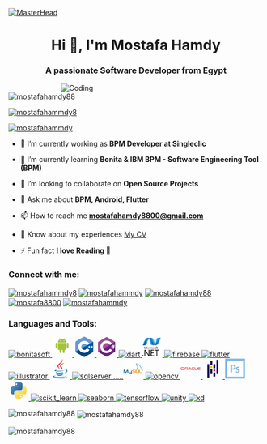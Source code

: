 [![MasterHead](https://i.pinimg.com/originals/0f/25/e4/0f25e4668c1c7740b5ed41835339d67f.gif)](https://github.com/mostafahamdy88)
<h1 align="center">Hi 👋, I'm Mostafa Hamdy</h1>
<h3 align="center">A passionate Software Developer from Egypt</h3>
<img align="right" alt="Coding" width="400" src="https://i.top4top.io/p_2449yve9w1.png">

<p align="left"> <img src="https://komarev.com/ghpvc/?username=mostafahamdy88&label=Profile%20Visitors&color=0e75b6&style=flat" alt="mostafahamdy88" /> </p>

<p align="left"> <a href="https://twitter.com/mostafahammdy8" target="blank"><img src="https://img.shields.io/twitter/follow/mostafahammdy8?logo=linkedin&logoColor=white&style=for-the-badge" alt="mostafahammdy8" /></a> </p>

<p align="left"> <a href="https://www.linkedin.com/in/mostafahammdy/" target="blank"><img src="https://img.shields.io/badge/connect_on_linkedin-%230177B5?style=for-the-badge&logo=linkedin&logoColor=white" alt="mostafahammdy"/></a></p>


- 🔭 I’m currently working as **BPM Developer at Singleclic**

- 🌱 I’m currently learning **Bonita & IBM BPM - Software Engineering Tool (BPM)**

- 👯 I’m looking to collaborate on **Open Source Projects**

- 💬 Ask me about **BPM, Android, Flutter**

- 📫 How to reach me **mostafahamdy8800@gmail.com**

- 📄 Know about my experiences [My CV](https://drive.google.com/file/d/1--eNzG40yDu9YcvQmsyO08WhorfLppv5/view?usp=sharing)

- ⚡ Fun fact **I love Reading 📖**

<h3 align="left">Connect with me:</h3>
<p align="left">
<a href="https://twitter.com/mostafahammdy8" target="blank"><img align="center" src="https://raw.githubusercontent.com/rahuldkjain/github-profile-readme-generator/master/src/images/icons/Social/twitter.svg" alt="mostafahammdy8" height="30" width="40" /></a>
<a href="https://linkedin.com/in/mostafahammdy" target="blank"><img align="center" src="https://raw.githubusercontent.com/rahuldkjain/github-profile-readme-generator/master/src/images/icons/Social/linked-in-alt.svg" alt="mostafahammdy" height="30" width="40" /></a>
<a href="https://kaggle.com/mostafahamdy88" target="blank"><img align="center" src="https://raw.githubusercontent.com/rahuldkjain/github-profile-readme-generator/master/src/images/icons/Social/kaggle.svg" alt="mostafahamdy88" height="30" width="40" /></a>
<a href="https://fb.com/mostafa8800" target="blank"><img align="center" src="https://raw.githubusercontent.com/rahuldkjain/github-profile-readme-generator/master/src/images/icons/Social/facebook.svg" alt="mostafa8800" height="30" width="40" /></a>
<a href="https://instagram.com/mostafahammdy" target="blank"><img align="center" src="https://raw.githubusercontent.com/rahuldkjain/github-profile-readme-generator/master/src/images/icons/Social/instagram.svg" alt="mostafahammdy" height="30" width="40" /></a>
</p>

<h3 align="left">Languages and Tools:</h3>
<p align="left"> <a href="https://www.bonitasoft.com" target="_blank" rel="noreferrer"> <img src="https://avatars.githubusercontent.com/u/4619712?s=280&v=4" alt="bonitasoft" width="40" height="40"/> </a> <a href="https://www.w3schools.com/cpp/" target="_blank" rel="noreferrer"><img src="https://raw.githubusercontent.com/devicons/devicon/master/icons/android/android-original-wordmark.svg" alt="android" width="40" height="40"/> </a> <a href="https://www.w3schools.com/cpp/" target="_blank" rel="noreferrer"> <img src="https://raw.githubusercontent.com/devicons/devicon/master/icons/cplusplus/cplusplus-original.svg" alt="cplusplus" width="40" height="40"/> </a> <a href="https://www.w3schools.com/cs/" target="_blank" rel="noreferrer"> <img src="https://raw.githubusercontent.com/devicons/devicon/master/icons/csharp/csharp-original.svg" alt="csharp" width="40" height="40"/> </a> <a href="https://dart.dev" target="_blank" rel="noreferrer"> <img src="https://www.vectorlogo.zone/logos/dartlang/dartlang-icon.svg" alt="dart" width="40" height="40"/> </a> <a href="https://dotnet.microsoft.com/" target="_blank" rel="noreferrer"> <img src="https://raw.githubusercontent.com/devicons/devicon/master/icons/dot-net/dot-net-original-wordmark.svg" alt="dotnet" width="40" height="40"/> </a> <a href="https://firebase.google.com/" target="_blank" rel="noreferrer"> <img src="https://www.vectorlogo.zone/logos/firebase/firebase-icon.svg" alt="firebase" width="40" height="40"/> </a> <a href="https://flutter.dev" target="_blank" rel="noreferrer"> <img src="https://www.vectorlogo.zone/logos/flutterio/flutterio-icon.svg" alt="flutter" width="40" height="40"/> </a> <a href="https://www.adobe.com/in/products/illustrator.html" target="_blank" rel="noreferrer"> <img src="https://www.vectorlogo.zone/logos/adobe_illustrator/adobe_illustrator-icon.svg" alt="illustrator" width="40" height="40"/> </a> <a href="https://www.java.com" target="_blank" rel="noreferrer"> <img src="https://raw.githubusercontent.com/devicons/devicon/master/icons/java/java-original.svg" alt="java" width="40" height="40"/> </a> <a href="https://www.microsoft.com/en-us/sql-server/sql-server-2019" target="_blank" rel="noreferrer"> <img src="https://www.svgrepo.com/show/303229/microsoft-sql-server-logo.svg" alt="sqlserver" width="40" height="40"/> </a> <a href="https://opencv.org/" target="_blank" rel="noreferrer">.....<a href="https://www.mysql.com/" target="_blank" rel="noreferrer"><img src="https://raw.githubusercontent.com/devicons/devicon/master/icons/mysql/mysql-original-wordmark.svg" alt="mysql" width="40" height="40"/> </a> <a href="https://opencv.org/" target="_blank" rel="noreferrer"> <img src="https://www.vectorlogo.zone/logos/opencv/opencv-icon.svg" alt="opencv" width="40" height="40"/> </a> <a href="https://www.oracle.com/" target="_blank" rel="noreferrer"> <img src="https://raw.githubusercontent.com/devicons/devicon/master/icons/oracle/oracle-original.svg" alt="oracle" width="40" height="40"/> </a> <a href="https://pandas.pydata.org/" target="_blank" rel="noreferrer"> <img src="https://raw.githubusercontent.com/devicons/devicon/2ae2a900d2f041da66e950e4d48052658d850630/icons/pandas/pandas-original.svg" alt="pandas" width="40" height="40"/> </a> <a href="https://www.photoshop.com/en" target="_blank" rel="noreferrer"> <img src="https://raw.githubusercontent.com/devicons/devicon/master/icons/photoshop/photoshop-line.svg" alt="photoshop" width="40" height="40"/> </a> <a href="https://www.python.org" target="_blank" rel="noreferrer"> <img src="https://raw.githubusercontent.com/devicons/devicon/master/icons/python/python-original.svg" alt="python" width="40" height="40"/> </a> <a href="https://scikit-learn.org/" target="_blank" rel="noreferrer"> <img src="https://upload.wikimedia.org/wikipedia/commons/0/05/Scikit_learn_logo_small.svg" alt="scikit_learn" width="40" height="40"/> </a> <a href="https://seaborn.pydata.org/" target="_blank" rel="noreferrer"> <img src="https://seaborn.pydata.org/_images/logo-mark-lightbg.svg" alt="seaborn" width="40" height="40"/> </a> <a href="https://www.tensorflow.org" target="_blank" rel="noreferrer"> <img src="https://www.vectorlogo.zone/logos/tensorflow/tensorflow-icon.svg" alt="tensorflow" width="40" height="40"/> </a> <a href="https://unity.com/" target="_blank" rel="noreferrer"> <img src="https://www.vectorlogo.zone/logos/unity3d/unity3d-icon.svg" alt="unity" width="40" height="40"/> </a> <a href="https://www.adobe.com/products/xd.html" target="_blank" rel="noreferrer"> <img src="https://cdn.worldvectorlogo.com/logos/adobe-xd.svg" alt="xd" width="40" height="40"/> </a> </p>

<p><img align="left" src="https://github-readme-stats.vercel.app/api/top-langs?username=mostafahamdy88&show_icons=true&locale=en&layout=compact&theme=gotham" alt="mostafahamdy88" /></p>

<p>&nbsp;<img align="center" src="https://github-readme-stats.vercel.app/api?username=mostafahamdy88&show_icons=true&locale=en&theme=gotham" alt="mostafahamdy88" /></p>

<p><img align="center" src="https://github-readme-streak-stats.herokuapp.com/?user=mostafahamdy88&theme=gotham&" alt="mostafahamdy88" /></p>
